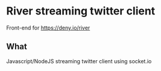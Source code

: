 River streaming twitter client
=====

Front-end for https://deny.io/river



What
-----
Javascript/NodeJS streaming twitter client using socket.io
